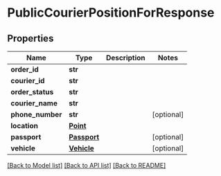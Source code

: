 # PublicCourierPositionForResponse

## Properties
Name | Type | Description | Notes
------------ | ------------- | ------------- | -------------
**order_id** | **str** |  | 
**courier_id** | **str** |  | 
**order_status** | **str** |  | 
**courier_name** | **str** |  | 
**phone_number** | **str** |  | [optional] 
**location** | [**Point**](Point.md) |  | 
**passport** | [**Passport**](Passport.md) |  | [optional] 
**vehicle** | [**Vehicle**](Vehicle.md) |  | [optional] 

[[Back to Model list]](../README.md#documentation-for-models) [[Back to API list]](../README.md#documentation-for-api-endpoints) [[Back to README]](../README.md)

